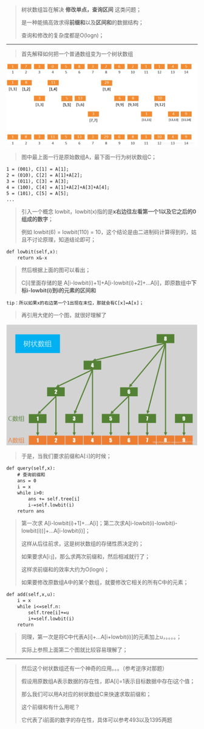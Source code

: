 > 树状数组旨在解决 **修改单点，查询区间** 这类问题；
>
> 是一种能搞高效求得**前缀和**以及**区间和**的数据结构；
> 
> 查询和修改的复杂度都是O(logn)；
> 
----------
>
> 首先解释如何把一个普通数组变为一个树状数组
> 
![BIT](../../../imgs/BIT.png "BIT")
>
> 图中最上面一行是原始数组A，最下面一行为树状数组C；
> 
    1 = (001), C[1] = A[1];
    2 = (010), C[2] = A[1]+A[2];
    3 = (011), C[3] = A[3];
    4 = (100), C[4] = A[1]+A[2]+A[3]+A[4];
    5 = (101), C[5] = A[5];
    ...
>
> 引入一个概念 lowbit，lowbit(x)指的是**x右边往左看第一个1以及它之后的0组成的数字**；
> 
> 例如 lowbit(6) = lowbit(110) = 10，这个结论是由二进制码计算得到的，姑且不讨论原理，知道结论即可；
> 
    def lowbit(self,x):
        return x&-x
>
> 然后根据上面的图可以看出；
> 
> C[i]里面存储的是 A[i-lowbit(i)+1]+A[i-lowbit(i)+2]+...A[i]，即原数组中**下标i-lowbit(i)到i的元素的区间和**
>
    tip：所以如果x的右边第一个1出现在末位，那就会有C[x]=A[x]；
>
> 再引用大佬的一个图，就很好理解了
> 
![BIT_2](../../../imgs/BIT_2.png "BIT_2")
>
> 于是，当我们要求前缀和A[:i]的时候；
> 
    def query(self,x):
        # 查询前缀和
        ans = 0
        i = x
        while i>0:
            ans += self.tree[i]
            i-=self.lowbit(i)
        return ans
>
> 第一次求 A[i-lowbit(i)+1]+...A[i]；第二次求A[i-lowbit(i)-lowbit(i-lowbit(i))]+...A[i-lowbit(i)]；
> 
> 这样从后往前求，这是树状数组的存储性质决定的；
> 
> 如果要求A[i:j]，那么求两次前缀和，然后相减就行了；
> 
> 这样求前缀和的效率大约为O(logn)；
> 
> 如果要修改原数组A中的某个数组，就要修改它相关的所有C中的元素；
> 
    def add(self,x,u):
        i = x
        while i<=self.n:
            self.tree[i]+=u
            i+=self.lowbit(i)
        return
>
> 同理，第一次是将C中代表A[i]+...A[i+lowbit(i)]的元素加上u，。。。。；
> 
> 实际上参照上面第二个图就比较容易理解了；
> 
----------
> 然后这个树状数组还有一个神奇的应用。。。（参考逆序对那题）
> 
> 假设用原数组A表示数据的存在性，即A[i]=1表示目标数据中存在i这个值；
> 
> 那么我们可以用A对应的树状数组C来快速求取前缀和；
> 
> 这个前缀和有什么用呢？
> 
> 它代表了i前面的数字的存在性，具体可以参考493以及1395两题